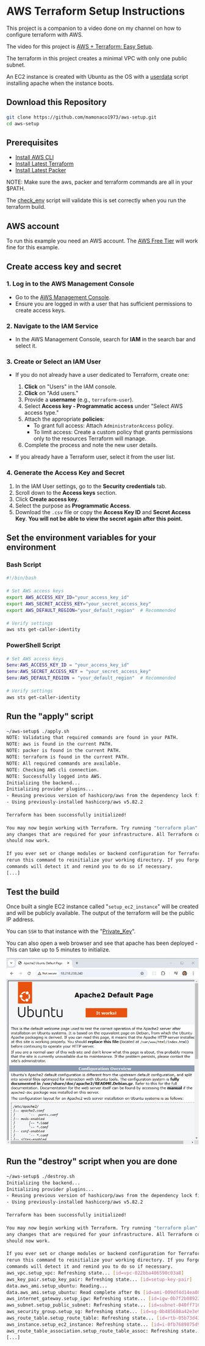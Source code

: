 AWS Terraform Setup Instructions
=========================================

This project is a companion to a video done on my channel on how to configure terraform with AWS. 

The video for this project is [AWS + Terraform: Easy Setup](https://youtu.be/42ynVALwFk8).

The terraform in this project creates a minimal VPC with only one public subnet. 

An EC2 instance is created with Ubuntu as the OS with a [userdata](scripts/userdata.sh) script installing apache when the instance boots.

## Download this Repository

```bash
git clone https://github.com/mamonaco1973/aws-setup.git
cd aws-setup
```

## Prerequisites

* [Install AWS CLI](https://docs.aws.amazon.com/cli/latest/userguide/getting-started-install.html) 
* [Install Latest Terraform](https://developer.hashicorp.com/terraform/install)
* [Install Latest Packer](https://developer.hashicorp.com/packer/install)

NOTE: Make sure the aws, packer and terraform commands are all in your $PATH.

The [check_env](./check_env.sh) script will validate this is set correctly when you run the terraform build.

## AWS account

To run this example you need an AWS account. The [AWS Free Tier](https://aws.amazon.com/free/) will work fine for this example.

## Create access key and secret

### 1. Log in to the AWS Management Console
- Go to the [AWS Management Console](https://aws.amazon.com/console/).
- Ensure you are logged in with a user that has sufficient permissions to create access keys.

### 2. Navigate to the IAM Service
- In the AWS Management Console, search for **IAM** in the search bar and select it.

### 3. Create or Select an IAM User
- If you do not already have a user dedicated to Terraform, create one:
  1. **Click** on "Users" in the IAM console.
  2. **Click** on "Add users."
  3. Provide a **username** (e.g., `terraform-user`).
  4. Select **Access key - Programmatic access** under "Select AWS access type."
  5. Attach the appropriate **policies**:
     - To grant full access: Attach `AdministratorAccess` policy.
     - To limit access: Create a custom policy that grants permissions only to the resources Terraform will manage.
  6. Complete the process and note the new user details.

- If you already have a Terraform user, select it from the user list.

### 4. Generate the Access Key and Secret
1. In the IAM User settings, go to the **Security credentials** tab.
2. Scroll down to the **Access keys** section.
3. Click **Create access key**.
4. Select the purpose as **Programmatic Access**.
5. Download the `.csv` file or copy the **Access Key ID** and **Secret Access Key**. **You will not be able to view the secret again after this point.**

## Set the environment variables for your environment

### Bash Script
```bash
#!/bin/bash

# Set AWS access keys
export AWS_ACCESS_KEY_ID="your_access_key_id"
export AWS_SECRET_ACCESS_KEY="your_secret_access_key"
export AWS_DEFAULT_REGION="your_default_region"  # Recommended

# Verify settings
aws sts get-caller-identity
```

### PowerShell Script
```powershell
# Set AWS access keys
$env:AWS_ACCESS_KEY_ID = "your_access_key_id"
$env:AWS_SECRET_ACCESS_KEY = "your_secret_access_key"
$env:AWS_DEFAULT_REGION = "your_default_region"  # Recommended

# Verify settings
aws sts get-caller-identity
```
## Run the "apply" script

```bash
~/aws-setup$ ./apply.sh
NOTE: Validating that required commands are found in your PATH.
NOTE: aws is found in the current PATH.
NOTE: packer is found in the current PATH.
NOTE: terraform is found in the current PATH.
NOTE: All required commands are available.
NOTE: Checking AWS cli connection.
NOTE: Successfully logged into AWS.
Initializing the backend...
Initializing provider plugins...
- Reusing previous version of hashicorp/aws from the dependency lock file
- Using previously-installed hashicorp/aws v5.82.2

Terraform has been successfully initialized!

You may now begin working with Terraform. Try running "terraform plan" to see
any changes that are required for your infrastructure. All Terraform commands
should now work.

If you ever set or change modules or backend configuration for Terraform,
rerun this command to reinitialize your working directory. If you forget, other
commands will detect it and remind you to do so if necessary.
[...]
```

## Test the build

Once built a single EC2 instance called "`setup_ec2_instance`" will be created and will be publicly available. The output of the terraform will be the public IP address.

You can `SSH` to that instance with the "[Private_Key](keys\Private_Key)".

You can also open a web browser and see that apache has been deployed - This can take up to 5 minutes to initialize.

![architecture diagram](apache.png)

## Run the "destroy" script when you are done

```bash
~/aws-setup$ ./destroy.sh
Initializing the backend...
Initializing provider plugins...
- Reusing previous version of hashicorp/aws from the dependency lock file
- Using previously-installed hashicorp/aws v5.82.2

Terraform has been successfully initialized!

You may now begin working with Terraform. Try running "terraform plan" to see
any changes that are required for your infrastructure. All Terraform commands
should now work.

If you ever set or change modules or backend configuration for Terraform,
rerun this command to reinitialize your working directory. If you forget, other
commands will detect it and remind you to do so if necessary.
aws_vpc.setup_vpc: Refreshing state... [id=vpc-022bba406590c03a8]
aws_key_pair.setup_key_pair: Refreshing state... [id=setup-key-pair]
data.aws_ami.setup_ubuntu: Reading...
data.aws_ami.setup_ubuntu: Read complete after 0s [id=ami-009df4d14ea0846bf]
aws_internet_gateway.setup_igw: Refreshing state... [id=igw-0b7f2b08922651950]
aws_subnet.setup_public_subnet: Refreshing state... [id=subnet-040ff716242a8a925]
aws_security_group.setup_sg: Refreshing state... [id=sg-0b485688a42e3e91b]
aws_route_table.setup_route_table: Refreshing state... [id=rtb-05b73d434d68842bb]
aws_instance.setup_ec2_instance: Refreshing state... [id=i-0fb7689875d9cd074]
aws_route_table_association.setup_route_table_assoc: Refreshing state... [id=rtbassoc-0b4e6f78536b53d88]
[...]
```
